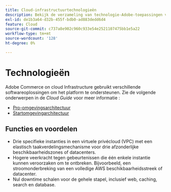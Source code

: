 ```yaml
---
title: Cloud-infrastructuurtechnologieën
description: Bekijk de verzameling van technologie-Adobe-toepassingen voor Adobe Commerce op cloudinfrastructuur nader.
exl-id: de1b3a64-d32b-455f-bdb0-ad883dedd6d4
feature: Cloud
source-git-commit: c737a8e902c960c933e54e2521107475bb1e5a22
workflow-type: tm+mt
source-wordcount: '128'
ht-degree: 0%

---
```



# Technologieën

Adobe Commerce on cloud Infrastructure gebruikt verschillende softwareoplossingen om het platform te ondersteunen. Zie de volgende onderwerpen in de _Cloud Guide_ voor meer informatie :

- [Pro-omgevingsarchitectuur](https://experienceleague.adobe.com/docs/commerce-cloud-service/user-guide/architecture/pro-architecture.html#production-technology-stack)
- [Startomgevingarchitectuur](https://experienceleague.adobe.com/docs/commerce-cloud-service/user-guide/architecture/starter-architecture.html#production-and-staging-technology-stack)

## Functies en voordelen

- Drie specifieke instanties in een virtuele privécloud (VPC) met een elastisch taakverdelingsmechanisme voor drie afzonderlijke beschikbaarheidszones of datacenters.
- Hogere veerkracht tegen gebeurtenissen die één enkele instantie kunnen veroorzaken om te ontbreken. Bijvoorbeeld, een stroomonderbreking van een volledige AWS beschikbaarheidsstreek of datacenter.
- Nul downtime schalen voor de gehele stapel, inclusief web, caching, search en database.
